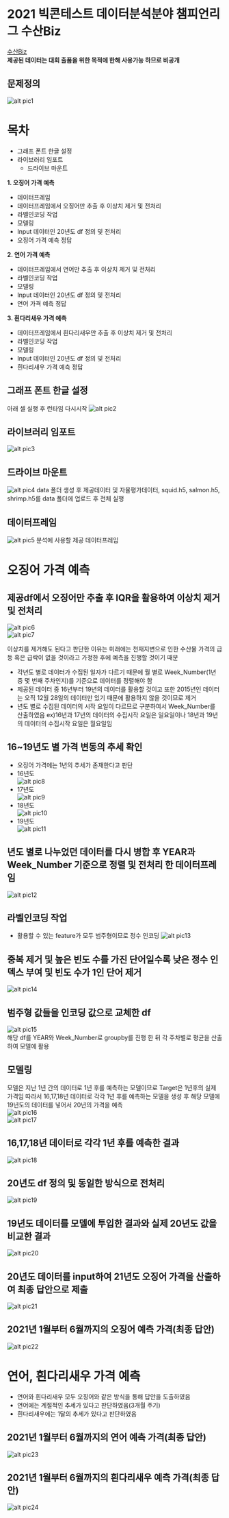 # 2021 빅콘테스트 데이터분석분야 챔피언리그 수산Biz
[수산Biz](https://www.bigcontest.or.kr/points/content.php#ct04)<br>
**제공된 데이터는 대회 출품을 위한 목적에 한해 사용가능 하므로 비공개**
## 문제정의
![alt pic1](/pic/pic1.png)

# 목차
* 그래프 폰트 한글 설정
* 라이브러리 임포트
  * 드라이브 마운트

**1. 오징어 가격 예측**
* 데이터프레임
* 데이터프레임에서 오징어만 추출 후 이상치 제거 및 전처리
* 라벨인코딩 작업
* 모델링
* Input 데이터인 20년도 df 정의 및 전처리
* 오징어 가격 예측 정답

**2. 연어 가격 예측**
* 데이터프레임에서 연어만 추출 후 이상치 제거 및 전처리
* 라벨인코딩 작업
* 모델링
* Input 데이터인 20년도 df 정의 및 전처리
* 연어 가격 예측 정답

**3. 흰다리새우 가격 예측**
* 데이터프레임에서 흰다리새우만 추출 후 이상치 제거 및 전처리
* 라벨인코딩 작업
* 모델링
* Input 데이터인 20년도 df 정의 및 전처리
* 흰다리새우 가격 예측 정답

## 그래프 폰트 한글 설정
아래 셀 실행 후 런타임 다시시작
![alt pic2](/pic/pic2.png)
## 라이브러리 임포트
![alt pic3](/pic/pic3.png)
## 드라이브 마운트
![alt pic4](/pic/pic4.png)
data 폴더 생성 후 제공데이터 및 자율평가데이터, squid.h5, salmon.h5, shrimp.h5를 data 폴더에 업로드 후 전체 실행

## 데이터프레임
![alt pic5](/pic/pic5.png)
분석에 사용할 제공 데이터프레임

# 오징어 가격 예측
## 제공df에서 오징어만 추출 후 IQR을 활용하여 이상치 제거 및 전처리
![alt pic6](/pic/pic6.png)<br>
![alt pic7](/pic/pic7.png)<br>

이상치를 제거해도 된다고 판단한 이유는 미래에는 천재지변으로 인한 수산물 가격의 급등 혹은 급락이 없을 것이라고 가정한 후에 예측을 진행할 것이기 때문
* 각년도 별로 데이터가 수집된 일자가 다르기 때문에 월 별로 Week_Number(1년 중 몇 번째 주차인지)를 기준으로 데이터를 정렬해야 함
* 제공된 데이터 중 16년부터 19년의 데이터를 활용할 것이고 또한 2015년인 데이터는 오직 12월 28일의 데이터만 있기 때문에 활용하지 않을 것이므로 제거
* 년도 별로 수집된 데이터의 시작 요일이 다르므로 구분하여서 Week_Number를 산출하였음 ex)16년과 17년의 데이터의 수집시작 요일은 일요일이나 18년과 19년의 데이터의 수집시작 요일은 월요일임

## 16~19년도 별 가격 변동의 추세 확인
* 오징어 가격에는 1년의 추세가 존재한다고 판단
* 16년도<br>
![alt pic8](/pic/pic8.png)
* 17년도<br>
![alt pic9](/pic/pic9.png)
* 18년도<br>
![alt pic10](/pic/pic10.png)
* 19년도<br>
![alt pic11](/pic/pic11.png)

## 년도 별로 나누었던 데이터를 다시 병합 후 YEAR과 Week_Number 기준으로 정렬 및 전처리 한 데이터프레임
![alt pic12](/pic/pic12.png)

## 라벨인코딩 작업
* 활용할 수 있는 feature가 모두 범주형이므로 정수 인코딩
![alt pic13](/pic/pic13.png)

## 중복 제거 및 높은 빈도 수를 가진 단어일수록 낮은 정수 인덱스 부여 및 빈도 수가 1인 단어 제거
![alt pic14](/pic/pic14.png)

## 범주형 값들을 인코딩 값으로 교체한 df
![alt pic15](/pic/pic15.png)<br>
해당 df를 YEAR와 Week_Number로 groupby를 진행 한 뒤 각 주차별로 평균을 산출하여 모델에 활용

## 모델링
모델은 지난 1년 간의 데이터로 1년 후를 예측하는 모델이므로 Target은 1년후의 실제 가격임 따라서 16,17,18년 데이터로 각각 1년 후를 예측하는 모델을 생성 후 해당 모델에 19년도의 데이터를 넣어서 20년의 가격을 예측<br>
![alt pic16](/pic/pic16.png)<br>
![alt pic17](/pic/pic17.png)

## 16,17,18년 데이터로 각각 1년 후를 예측한 결과
![alt pic18](/pic/pic18.png)

## 20년도 df 정의 및 동일한 방식으로 전처리
![alt pic19](/pic/pic19.png)

## 19년도 데이터를 모델에 투입한 결과와 실제 20년도 값을 비교한 결과
![alt pic20](/pic/pic20.png)

## 20년도 데이터를 input하여 21년도 오징어 가격을 산출하여 최종 답안으로 제출
![alt pic21](/pic/pic21.png)

## 2021년 1월부터 6월까지의 오징어 예측 가격(최종 답안)
![alt pic22](/pic/pic22.png)

# 연어, 흰다리새우 가격 예측
* 연어와 흰다리새우 모두 오징어와 같은 방식을 통해 답안을 도출하였음
* 연어에는 계절적인 추세가 있다고 판단하였음(3개월 주기)
* 흰다리새우에는 1달의 추세가 있다고 판단하였음

## 2021년 1월부터 6월까지의 연어 예측 가격(최종 답안)
![alt pic23](/pic/pic23.png)
## 2021년 1월부터 6월까지의 흰다리새우 예측 가격(최종 답안)
![alt pic24](/pic/pic24.png)
